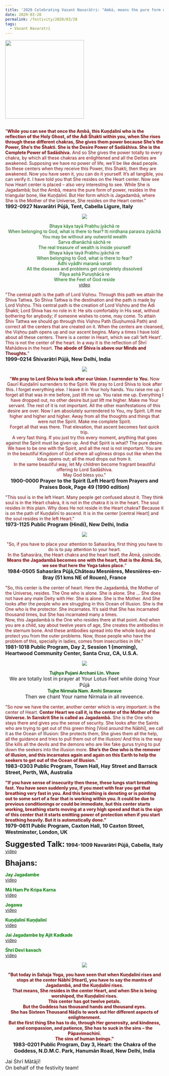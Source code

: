 ```yaml
---
title: '2020 Celebrating Vasant Navarātri: "Ambā, means the pure form of power, resides in the triangular bone, like Kuṇḍalinī." '
date: 2020-03-28
permalink: /festivity/2020/03/28
tags:
  - Vasant Navaratri
---
```


<div style="text-align: left"><img src="/images/image00.png" width="250" /></div><br>

<p>
<font color="DarkRed">"<b>While you can see that once the Ambā, this Kuṇḍalinī who is the reflection of the Holy Ghost, of the Ādi Śhakti within you, when She rises through these different chakras, She gives them power because She’s the Power, She’s the Śhakti. She is the Desire Power of Sadāśhiva. She is the Complete Power of Sadāśhiva.</b> And so She gives the power totally to every chakra, by which all these chakras are enlightened and all the Deities are awakened. Supposing we have no power of life, we’ll be like dead people. So these centers when they receive this Power, this Śhakti, then they are awakened. Now you have seen it, you can do it yourself. It’s all tangible, you can verify it. I have told you that She resides on the Heart center. Now see how Heart center is placed – also very interesting to see. While She is Jagadambā; but the Ambā, means the pure form of power, resides in the triangular bone, like Kuṇḍalinī. But Her form which is Jagadambā, where She is the Mother of the Universe, She resides on the Heart center."</font><br>
<font size="+0"><b>1992-0927 Navarātri Pūjā, Tent, Cabella Ligure, Italy</b></font>
</p>

<div style="text-align: center"><img src="/images/image360.png" /></div>

<p style="color:DarkGreen; text-align:center;">
Bhaya kāya tayā Prabhu jyāchā re<br>
When belonging to God, what is there to fear?
lti nirdhana parasra zyāchā<br> 
You may be without any outworld wealth<br>
Sarva dhanāchā sāchā re<br>
The real treasure of wealth is inside yourself<br>
Bhaya kāya tayā Prabhu jyāchā re<br>
When belonging to God, what is there to fear?<br>
Ādhi vyādhi maranā varati<br>
All the diseases and problems get completely dissolved<br>
Pāya ashā Puruṣhācā re<br>
Where the Feet of God reside<br>
<a href="https://www.youtube.com/watch?v=47fMsue7fs8">video</a>
</p>

<p>
<font color="DarkRed">"The central path is the path of Lord Viṣhṇu. Through this path we attain the Śhiva Tattwa. So Śhiva Tattwa is the destination and the path is made by Lord Viṣhṇu. This central path is the creation of Lord Viṣhṇu and the Ādi Śhakti; Lord Śhiva has no role in it: He sits comfortably in His seat, without bothering for anybody; if someone wishes to come, may come. To attain Śhiv Tattwa we should go through this Viṣhṇu Path (Suṣhumṇā Path) and correct all the centers that are created on it. When the centers are cleansed, the Viṣhṇu path opens up and our ascent begins. Many a times I have told about all these centers. There is a center in Heart, which we call ‘left Heart’. This is not the center of the heart. In a way it is the reflection of Śhrī Mahādeva in the heart. <b>The abode of Śhiva is above our Minds and Thoughts.</b>"</font><br>
<font size="+0"><b>1999-0214 Śhivarātri Pūjā,  New Delhi, India</b></font>
</p>

<div style="text-align: center"><img src="/images/image361.png" /></div>

<p style="text-align:center;">
<font color="DarkRed">"<b>We pray to Lord Śhiva to look after our Union. I surrender to You.</b> Now Gaurī Kuṇḍalinī surrenders to the Spirit. We pray to Lord Śhiva to look after this. I forget everything else. I leave it in Your holy hands. You raise me up. I forget all that was in me before, just lift me up. You raise me up. Everything I have dropped out, no other desire but just lift me higher. Make me Your servant. The rest of it is not important. All the other manifestations of this desire are over. Now I am absolutely surrendered to You, my Spirit. Lift me higher and higher and higher. Away from all the thoughts and things that were not the Spirit. Make me complete Spirit.<br>
Forget all that was there. That elevation, that ascent becomes fast quick trip.<br>
A very fast thing. If you just try this every moment, anything that goes against the Spirit must be given up. And that Spirit is what? The pure desire.<br>
We have to be one with the Spirit, and all the rest is not important. You are in the beautiful Kingdom of God where all ugliness drops out like when the lotus opens out; all the mud drops out from it.<br>
In the same beautiful way, let My children become fragrant beautiful offering to Lord Sadāśhiva.<br>
May God bless you."</font><br>
<font size="+0"><b>1900-0000 Prayer to the Spirit (Left Heart) from Prayers and Praises Book, Page 49 (1990 edition)</b></font>
</p>

<p>
<font color="DarkRed">"This soul is in the left Heart. Many people get confused about it. They think soul is in the Heart chakra, it is not in the chakra it is in the heart. The soul resides in this plain. Why does He not reside in the Heart chakra? Because it is on the path of Kuṇḍalinī to ascend. It is in the center [central Heart] and the soul resides in the left Heart."</font><br>
<font size="+0"><b>1973-1125 Public Program (Hindi), New Delhi, India</b></font>
</p>

<div style="text-align: center"><img src="/images/image362.png" /></div>

<p style="text-align:center;">
<font color="DarkRed">"So, if you have to place your attention to Sahasrāra, first thing you have to do is to pay attention to your heart.<br>
In the Sahasrāra, the Heart chakra and the heart itself, the Ātmā, coincide.<br>
<b>Means the Jagadambā becomes one with the heart, that is the Ātmā. So, we see that here the Yoga takes place.</b>"</font><br>
<font size="+0"><b>1984-0505 Sahasrāra Pūjā,Château Mesnières, Mesnières-en-Bray (51 kms NE of Rouen), France
</b></font>
</p>

<p>
<font color="DarkRed">"So, this center is the center of heart. Here the Jagadambā, the Mother of the Universe, resides. The One who is alone. She is alone. She ... She does not have any male Deity with Her. She is alone. She is the Mother. And She looks after the people who are struggling in this Ocean of Illusion. She is the One who is the protector. She incarnates. It’s said that She has incarnated thousand times, but She has incarnated many a times.<br>
Now, this Jagadambā is the One who resides there at that point. And when you are a child, say about twelve years of age, She creates the antibodies in the sternum bone. And these antibodies spread into the whole body and protect you from the outer problems. Now, those people who have the problem of this, specially in ladies, comes from insecurities in life."</font><br>
<font size="+0"><b>1981-1018 Public Program, Day 2, Session 1 (morning), Heartwood Community Center, Santa Cruz, CA, U.S.A.</b></font>
</p>

<div style="text-align: center"><img src="/images/image363.png" /></div>

<p style="text-align:center;">
<font color="DarkGreen"><b>Tujhya Pujani Archani Lin. Vhave</b></font><br>
<font size="+0">We are totally lost in prayer at Your Lotus Feet while doing Your Pūjā</font><br>
<font color="DarkGreen"><b>Tujhe Nirmala Nam. Amhi Smarave</b></font><br>
<font size="+0">Then we chant Your name Nirmala in all reveence.</font>
</p>

<p>
<font color="DarkRed">"So now we have the center, another center which is very important: is the center of Heart. <b>Center Heart we call it, is the center of the Mother of the Universe. In Sanskrit She is called as Jagadambā.</b> She is the One who stays there and gives you the sense of security. She looks after the Saints who are trying to get out of this green thing [Void around the Nābhī], we call it as the Ocean of Illusion: She protects them, She gives them all the help, all the guidance and tries to pull them out of the illusion/ And this is the way She kills all the devils and the demons who are like fake gurus trying to put down the seekers into the illusion more. <b>She’s the One who is the remover of illusion, and this incarnates again and again on this Earth to help the seekers to get out of the Ocean of Illusion.</b>"</font><br>
<font size="+0"><b>1983-0303 Public Program, Town Hall, Hay Street and Barrack Street, Perth, WA, Australia</b></font>
</p>

<p>
<font color="DarkRed"><b>"If you have sense of insecurity then these, these lungs start breathing fast. You have seen suddenly you, if you meet with fear you get that breathing very fast in you. And this breathing is denoting or is pointing out to some sort of a fear that is working within you. It could be due to previous conditionings or could be immediate, but this center starts working, breathing starts moving at a very high speed and that is the sign of this center that it starts emitting power of protection when if you start breathing heavily. But it is automatically done."</b></font><br>
<font size="+0"><b>1979-0611 Public Program, Caxton Hall, 10 Caxton Street, Westminster, London, UK</b></font>
</p>

<font size="+2"><b>Suggested Talk:</b></font> 
<font size="+0"><b>1994-1009 Navarātri Pūjā, Cabella, Italy</b></font>
<a href="https://www.youtube.com/watch?time_continue=4&v=llc24awWk0U&feature=emb_logo"> video</a><br>

<font size="+2"><b>Bhajans:</b></font>

<p>
<font color="green"><b>Jay Jagadambe</b></font><br>
<a href="https://seven-teams.github.io/Videos_Links.html"> video</a><br>
</p>

<p>
<font color="green"><b>Mā Ham Pe Kripa Karna</b></font><br>
<a href="https://www.youtube.com/watch?v=Rf52Z_PLWBY">video</a>
</p>

<p>
<font color="green"><b>Jogawa</b></font><br>
<a href="https://www.youtube.com/watch?v=FYbd_oXbyGs">video</a>
</p>
 
<p>
<font color="green"><b>Kuṇḍalinī Kuṇḍalinī</b></font><br>
<a href="https://seven-teams.github.io/Videos_Links.html">video</a> 
</p>

<p>
<font color="green"><b>Jai Jagadambe by Ajit Kadkade</b></font><br>
<a href="https://www.youtube.com/watch?v=ggudbiYs71c">video</a> 
</p>

<p>
<font color="green"><b>Śhrī Devī kavach</b></font><br>
<a href="https://www.youtube.com/watch?v=5rxFdl2DsN0">video</a> 
</p>

<div style="text-align: center"><img src="/images/image364.png" /></div>

<p style="text-align:center;">
<font color="DarkRed"><b>"But today in Sahaja Yoga, you have seen that when Kuṇḍalinī rises and stops at the center Nābhī [Heart], you have to say the mantra of Jagadambā, and the Kuṇḍalinī rises.<br>
That means, She resides in the center Heart, and when She is being worshiped, the Kuṇḍalinī rises.<br>
This center has got twelve petals.<br>
But the Goddess has thousand hands and thousand eyes.<br> 
She has Sixteen Thousand Nāḍīs to work out Her different aspects of enlightenment.<br>
But the first thing She has to do, through Her generosity, and kindness, and compassion, and patience, She has to suck in the sins – the Pāpavimochinī.<br> 
The sins of human beings."</b></font><br>
<font size="+0"><b>1983-0201 Public Program, Day 3, Heart: the Chakra of the Goddess, N.D.M.C. Park, Hanumān Road, New Delhi, India</b></font>
</p>

<p>
<font size="+0">Jai Śhrī Mātājī!<br>
On behalf of the festivity team!</font>
</p>